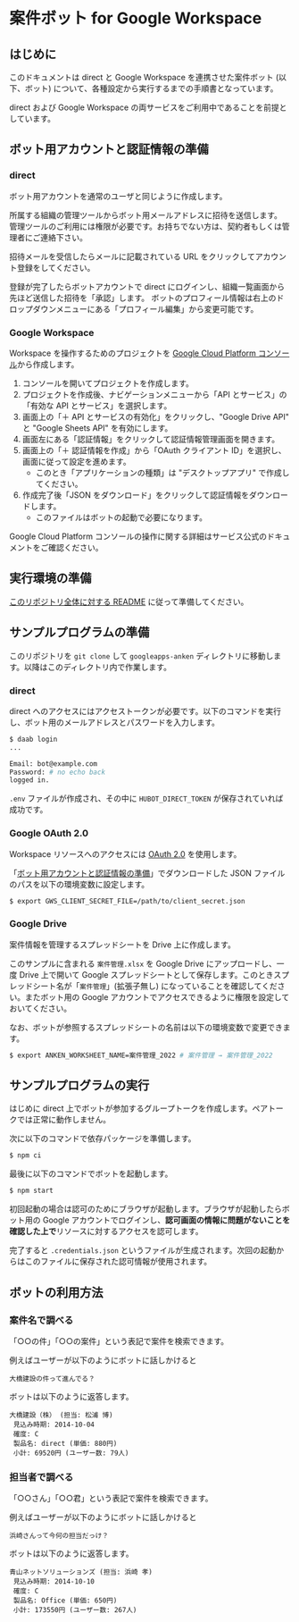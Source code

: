# 案件ボット for Google Workspace

## はじめに
このドキュメントは direct と Google Workspace を連携させた案件ボット (以下、ボット) について、各種設定から実行するまでの手順書となっています。

direct および Google Workspace の両サービスをご利用中であることを前提としています。

## ボット用アカウントと認証情報の準備
### direct
ボット用アカウントを通常のユーザと同じように作成します。

所属する組織の管理ツールからボット用メールアドレスに招待を送信します。
管理ツールのご利用には権限が必要です。お持ちでない方は、契約者もしくは管理者にご連絡下さい。

招待メールを受信したらメールに記載されている URL をクリックしてアカウント登録をしてください。

登録が完了したらボットアカウントで direct にログインし、組織一覧画面から先ほど送信した招待を「承認」します。
ボットのプロフィール情報は右上のドロップダウンメニューにある「プロフィール編集」から変更可能です。

### Google Workspace
Workspace を操作するためのプロジェクトを [Google Cloud Platform コンソール](https://console.cloud.google.com/?hl=ja)から作成します。

1. コンソールを開いてプロジェクトを作成します。
1. プロジェクトを作成後、ナビゲーションメニューから「API とサービス」の「有効な API とサービス」を選択します。
1. 画面上の「＋ API とサービスの有効化」をクリックし、"Google Drive API" と "Google Sheets API" を有効にします。
1. 画面左にある「認証情報」をクリックして認証情報管理画面を開きます。
1. 画面上の「＋ 認証情報を作成」から「OAuth クライアント ID」を選択し、画面に従って設定を進めます。
    - このとき「アプリケーションの種類」は "デスクトップアプリ" で作成してください。
1. 作成完了後「JSON をダウンロード」をクリックして認証情報をダウンロードします。
    - このファイルはボットの起動で必要になります。

Google Cloud Platform コンソールの操作に関する詳細はサービス公式のドキュメントをご確認ください。

## 実行環境の準備
[このリポジトリ全体に対する README](../README.md) に従って準備してください。

## サンプルプログラムの準備
このリポジトリを `git clone` して `googleapps-anken` ディレクトリに移動します。以降はこのディレクトリ内で作業します。

### direct
direct へのアクセスにはアクセストークンが必要です。以下のコマンドを実行し、ボット用のメールアドレスとパスワードを入力します。
```sh
$ daab login
...

Email: bot@example.com
Password: # no echo back
logged in.
```

`.env` ファイルが作成され、その中に `HUBOT_DIRECT_TOKEN` が保存されていれば成功です。

### Google OAuth 2.0
Workspace リソースへのアクセスには [OAuth 2.0](https://developers.google.com/identity/protocols/oauth2) を使用します。

「[ボット用アカウントと認証情報の準備](#ボット用アカウントと認証情報の準備)」でダウンロードした JSON ファイルのパスを以下の環境変数に設定します。
```sh
$ export GWS_CLIENT_SECRET_FILE=/path/to/client_secret.json
```

### Google Drive
案件情報を管理するスプレッドシートを Drive 上に作成します。

このサンプルに含まれる `案件管理.xlsx` を Google Drive にアップロードし、一度 Drive 上で開いて Google スプレッドシートとして保存します。このときスプレッドシート名が「`案件管理`」(拡張子無し) になっていることを確認してください。またボット用の Google アカウントでアクセスできるように権限を設定しておいてください。

なお、ボットが参照するスプレッドシートの名前は以下の環境変数で変更できます。
```sh
$ export ANKEN_WORKSHEET_NAME=案件管理_2022 # 案件管理 → 案件管理_2022
```

## サンプルプログラムの実行
はじめに direct 上でボットが参加するグループトークを作成します。ペアトークでは正常に動作しません。

次に以下のコマンドで依存パッケージを準備します。
```sh
$ npm ci
```

最後に以下のコマンドでボットを起動します。
```sh
$ npm start
```

初回起動の場合は認可のためにブラウザが起動します。ブラウザが起動したらボット用の Google アカウントでログインし、**認可画面の情報に問題がないことを確認した上で**リソースに対するアクセスを認可します。

完了すると `.credentials.json` というファイルが生成されます。次回の起動からはこのファイルに保存された認可情報が使用されます。

## ボットの利用方法
### 案件名で調べる
「○○の件」「○○の案件」という表記で案件を検索できます。

例えばユーザーが以下のようにボットに話しかけると
```
大橋建設の件って進んでる？
```

ボットは以下のように返答します。
```
大橋建設（株） (担当: 松浦 博)
 見込み時期: 2014-10-04
 確度: C
 製品名: direct (単価: 880円)
 小計: 69520円 (ユーザー数: 79人)
```

### 担当者で調べる
「○○さん」「○○君」という表記で案件を検索できます。

例えばユーザーが以下のようにボットに話しかけると
```
浜崎さんって今何の担当だっけ？
```

ボットは以下のように返答します。
```
青山ネットソリューションズ (担当: 浜崎 孝)
 見込み時期: 2014-10-10
 確度: C
 製品名: Office (単価: 650円)
 小計: 173550円 (ユーザー数: 267人)
```
